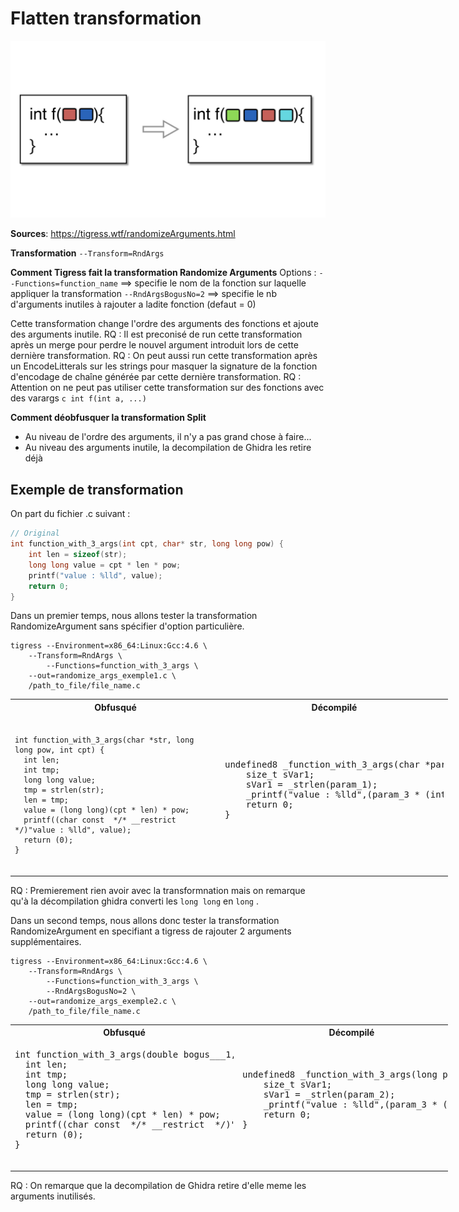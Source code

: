 # Flatten transformation

![img](./assets/rndargs_schema.png)

**Sources**:
https://tigress.wtf/randomizeArguments.html

**Transformation**
```--Transform=RndArgs```

**Comment Tigress fait la transformation Randomize Arguments**
Options : 
```--Functions=function_name``` ==> specifie le nom de la fonction sur laquelle appliquer la transformation 
```--RndArgsBogusNo=2``` ==> specifie le nb d'arguments inutiles à rajouter a ladite fonction (defaut = 0)

Cette transformation change l'ordre des arguments des fonctions et ajoute des arguments inutile.
RQ : Il est preconisé de run cette transformation après un merge pour perdre le nouvel argument introduit lors de cette dernière transformation.
RQ : On peut aussi run cette transformation après un EncodeLitterals sur les strings pour masquer la signature de la fonction d'encodage de chaîne générée par cette dernière transformation.
RQ : Attention on ne peut pas utiliser cette transformation sur des fonctions avec des varargs ```c int f(int a, ...) ```

**Comment déobfusquer la transformation Split**
- Au niveau de l'ordre des arguments, il n'y a pas grand chose à faire...
- Au niveau des arguments inutile, la decompilation de Ghidra les retire déjà 

## Exemple de transformation 
On part du fichier .c suivant :
```c
// Original
int function_with_3_args(int cpt, char* str, long long pow) {
    int len = sizeof(str);
    long long value = cpt * len * pow;
	printf("value : %lld", value);    
	return 0;
}
```

Dans un premier temps, nous allons tester la transformation RandomizeArgument sans spécifier d'option particulière.
```
tigress --Environment=x86_64:Linux:Gcc:4.6 \
    --Transform=RndArgs \
        --Functions=function_with_3_args \
    --out=randomize_args_exemple1.c \
    /path_to_file/file_name.c
```

<table style="width: 700px;">
    <tr>
        <th>Obfusqué</th>
        <th>Décompilé</th>
    </tr>
    <tr>
        <td style="max-width:350px;"><pre><code>
int function_with_3_args(char *str, long long pow, int cpt) { 
  int len;
  int tmp;
  long long value;
  tmp = strlen(str);
  len = tmp;
  value = (long long)(cpt * len) * pow;
  printf((char const  */* __restrict  */)"value : %lld", value);
  return (0);
}
        </code></pre></td>
        <td style="max-width: 350px"><pre>
undefined8 _function_with_3_args(char *param_1,long param_2,int param_3) {
    size_t sVar1;
    sVar1 = _strlen(param_1);
    _printf("value : %lld",(param_3 * (int)sVar1) * param_2);
    return 0;
}
        </pre></td>
    </tr>
</table>

RQ : Premierement rien avoir avec la transformnation mais on remarque qu'à la décompilation ghidra converti les ```long long``` en ```long``` .

Dans un second temps, nous allons donc tester la transformation RandomizeArgument en specifiant a tigress de rajouter 2 arguments supplémentaires. 
```
tigress --Environment=x86_64:Linux:Gcc:4.6 \
    --Transform=RndArgs \
        --Functions=function_with_3_args \
        --RndArgsBogusNo=2 \
    --out=randomize_args_exemple2.c \
    /path_to_file/file_name.c
```

<table style="width: 700px;">
    <tr>
        <th>Obfusqué</th>
        <th>Décompilé</th>
    </tr>
    <tr>
        <td style="max-width:350px;"><pre>
int function_with_3_args(double bogus___1, long long pow, char *str, int cpt, void *bogus___2) { 
  int len;
  int tmp;
  long long value;
  tmp = strlen(str);
  len = tmp;
  value = (long long)(cpt * len) * pow;
  printf((char const  */* __restrict  */)"value : %lld", value);
  return (0);
}
        </pre></td>
        <td style="max-width: 350px"><pre>
undefined8 _function_with_3_args(long param_1,char *param_2,int param_3) {
    size_t sVar1;
    sVar1 = _strlen(param_2);
    _printf("value : %lld",(param_3 * (int)sVar1) * param_1);
    return 0;
}
        </pre></td>
    </tr>
</table>

RQ : On remarque que la decompilation de Ghidra retire d'elle meme les arguments inutilisés.
